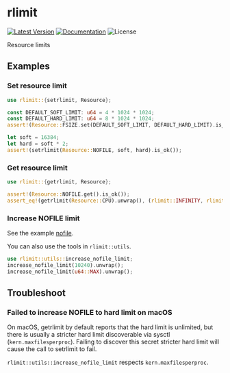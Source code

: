 # rlimit

[![Latest Version]][crates.io]
[![Documentation]][docs.rs] 
![License]

Resource limits

[crates.io]: https://crates.io/crates/rlimit
[Latest Version]: https://img.shields.io/crates/v/rlimit.svg
[Documentation]: https://docs.rs/rlimit/badge.svg
[docs.rs]: https://docs.rs/rlimit
[License]: https://img.shields.io/crates/l/rlimit.svg

## Examples
### Set resource limit

```rust
use rlimit::{setrlimit, Resource};

const DEFAULT_SOFT_LIMIT: u64 = 4 * 1024 * 1024;
const DEFAULT_HARD_LIMIT: u64 = 8 * 1024 * 1024;
assert!(Resource::FSIZE.set(DEFAULT_SOFT_LIMIT, DEFAULT_HARD_LIMIT).is_ok());

let soft = 16384;
let hard = soft * 2;
assert!(setrlimit(Resource::NOFILE, soft, hard).is_ok());
```
### Get resource limit

```rust
use rlimit::{getrlimit, Resource};

assert!(Resource::NOFILE.get().is_ok());
assert_eq!(getrlimit(Resource::CPU).unwrap(), (rlimit::INFINITY, rlimit::INFINITY));
```

### Increase NOFILE limit

See the example [nofile](https://github.com/Nugine/rlimit/tree/v0.6.3-dev/examples/nofile.rs).

You can also use the tools in `rlimit::utils`.

```rust
use rlimit::utils::increase_nofile_limit;
increase_nofile_limit(10240).unwrap();
increase_nofile_limit(u64::MAX).unwrap();
```

## Troubleshoot
### Failed to increase NOFILE to hard limit on macOS

On macOS, getrlimit by default reports that the hard limit is
unlimited, but there is usually a stricter hard limit discoverable
via sysctl (`kern.maxfilesperproc`). Failing to discover this secret stricter hard limit will
cause the call to setrlimit to fail.

`rlimit::utils::increase_nofile_limit` respects `kern.maxfilesperproc`.
